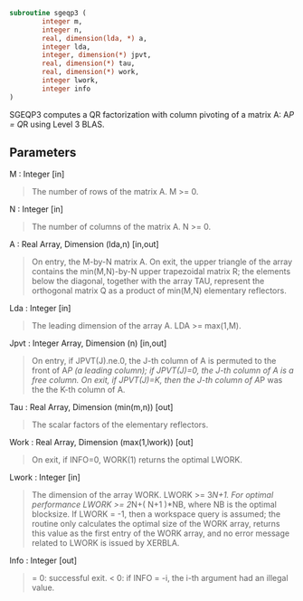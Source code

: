 ```fortran
subroutine sgeqp3 (
		integer m,
		integer n,
		real, dimension(lda, *) a,
		integer lda,
		integer, dimension(*) jpvt,
		real, dimension(*) tau,
		real, dimension(*) work,
		integer lwork,
		integer info
)
```

 SGEQP3 computes a QR factorization with column pivoting of a
 matrix A:  A*P = Q*R  using Level 3 BLAS.

## Parameters
M : Integer [in]
> The number of rows of the matrix A. M >= 0.

N : Integer [in]
> The number of columns of the matrix A.  N >= 0.

A : Real Array, Dimension (lda,n) [in,out]
> On entry, the M-by-N matrix A.
> On exit, the upper triangle of the array contains the
> min(M,N)-by-N upper trapezoidal matrix R; the elements below
> the diagonal, together with the array TAU, represent the
> orthogonal matrix Q as a product of min(M,N) elementary
> reflectors.

Lda : Integer [in]
> The leading dimension of the array A. LDA >= max(1,M).

Jpvt : Integer Array, Dimension (n) [in,out]
> On entry, if JPVT(J).ne.0, the J-th column of A is permuted
> to the front of A*P (a leading column); if JPVT(J)=0,
> the J-th column of A is a free column.
> On exit, if JPVT(J)=K, then the J-th column of A*P was the
> the K-th column of A.

Tau : Real Array, Dimension (min(m,n)) [out]
> The scalar factors of the elementary reflectors.

Work : Real Array, Dimension (max(1,lwork)) [out]
> On exit, if INFO=0, WORK(1) returns the optimal LWORK.

Lwork : Integer [in]
> The dimension of the array WORK. LWORK >= 3*N+1.
> For optimal performance LWORK >= 2*N+( N+1 )*NB, where NB
> is the optimal blocksize.
> If LWORK = -1, then a workspace query is assumed; the routine
> only calculates the optimal size of the WORK array, returns
> this value as the first entry of the WORK array, and no error
> message related to LWORK is issued by XERBLA.

Info : Integer [out]
> = 0: successful exit.
> < 0: if INFO = -i, the i-th argument had an illegal value.

